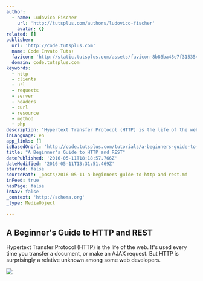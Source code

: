 ```yaml
---
author:
  - name: Ludovico Fischer
    url: 'http://tutsplus.com/authors/ludovico-fischer'
    avatar: {}
related: []
publisher:
  url: 'http://code.tutsplus.com'
  name: Code Envato Tuts+
  favicon: 'http://static.tutsplus.com/assets/favicon-8b86ba48e7f31535461f183680fe2ac9.png'
  domain: code.tutsplus.com
keywords:
  - http
  - clients
  - url
  - requests
  - server
  - headers
  - curl
  - resource
  - method
  - php
description: "Hypertext Transfer Protocol (HTTP) is the life of the web. It's used every time you transfer a document, or make an AJAX request. But HTTP is surprisingly a relative unknown among some web developers."
inLanguage: en
app_links: []
isBasedOnUrl: 'http://code.tutsplus.com/tutorials/a-beginners-guide-to-http-and-rest--net-16340'
title: "A Beginner's Guide to HTTP and REST"
datePublished: '2016-05-11T18:18:57.766Z'
dateModified: '2016-05-11T13:31:51.469Z'
starred: false
sourcePath: _posts/2016-05-11-a-beginners-guide-to-http-and-rest.md
inFeed: true
hasPage: false
inNav: false
_context: 'http://schema.org'
_type: MediaObject

---
```

<article style=""><h1>A Beginner's Guide to HTTP and REST</h1><p>Hypertext Transfer Protocol (HTTP) is the life of the web. It's used every time you transfer a document, or make an AJAX request. But HTTP is surprisingly a relative unknown among some web developers.</p><img src="https://cdn.tutsplus.com/net/uploads/legacy/851_rest/screenshots/firebug.jpg" /></article>